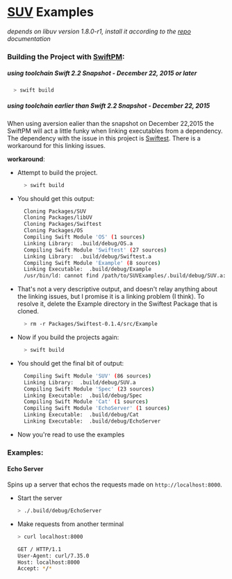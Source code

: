 # [SUV](https://github.com/zachmokahn/SUV) Examples

_depends on libuv version 1.8.0-r1, install it according to the [repo](https://github.com/libuv/libuv/commit/5467299450ecf61635657557b6e01aaaf6c3fdf4) documentation_

### Building the Project with [SwiftPM](https://github.com/apple/swift-package-manager):

##### using toolchain _Swift 2.2 Snapshot - December 22, 2015_ or later

  ```bash
    > swift build
  ```


##### using toolchain earlier than _Swift 2.2 Snapshot - December 22, 2015_

When using aversion ealier than the snapshot on December 22,2015 the SwiftPM will
act a little funky when linking executables from a dependency. The dependency with
the issue in this project is [Swiftest](https://github.com/bppr/Swiftest). There is
a workaround for this linking issues.

__workaround__:

* Attempt to build the project.

  ```bash
    > swift build
  ```

* You should get this output:

  ```bash
    Cloning Packages/SUV
    Cloning Packages/libUV
    Cloning Packages/Swiftest
    Cloning Packages/OS
    Compiling Swift Module 'OS' (1 sources)
    Linking Library:  .build/debug/OS.a
    Compiling Swift Module 'Swiftest' (27 sources)
    Linking Library:  .build/debug/Swiftest.a
    Compiling Swift Module 'Example' (8 sources)
    Linking Executable:  .build/debug/Example
    /usr/bin/ld: cannot find /path/to/SUVExamples/.build/debug/SUV.a: No such file or directory
  ```

* That's not a very descriptive output, and doesn't relay anything about the
  linking issues, but I promise it is a linking problem (I think). To resolve
  it, delete the Example directory in the Swiftest Package that is cloned.

  ```bash
    > rm -r Packages/Swiftest-0.1.4/src/Example
  ```

* Now if you build the projects again:

  ```bash
    > swift build
  ```

* You should get the final bit of output:

  ```bash
    Compiling Swift Module 'SUV' (86 sources)
    Linking Library:  .build/debug/SUV.a
    Compiling Swift Module 'Spec' (23 sources)
    Linking Executable:  .build/debug/Spec
    Compiling Swift Module 'Cat' (1 sources)
    Compiling Swift Module 'EchoServer' (1 sources)
    Linking Executable:  .build/debug/Cat
    Linking Executable:  .build/debug/EchoServer
  ```

* Now you're read to use the examples

### Examples:

#### Echo Server
Spins up a server that echos the requests made on `http://localhost:8000`.

* Start the server

  ```bash
  > ./.build/debug/EchoServer
  ```

* Make requests from another terminal

  ```bash
  > curl localhost:8000

  GET / HTTP/1.1
  User-Agent: curl/7.35.0
  Host: localhost:8000
  Accept: */*
  ```
